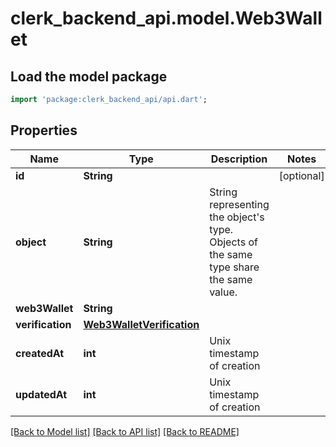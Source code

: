 # clerk_backend_api.model.Web3Wallet

## Load the model package
```dart
import 'package:clerk_backend_api/api.dart';
```

## Properties
Name | Type | Description | Notes
------------ | ------------- | ------------- | -------------
**id** | **String** |  | [optional] 
**object** | **String** | String representing the object's type. Objects of the same type share the same value.  | 
**web3Wallet** | **String** |  | 
**verification** | [**Web3WalletVerification**](Web3WalletVerification.md) |  | 
**createdAt** | **int** | Unix timestamp of creation  | 
**updatedAt** | **int** | Unix timestamp of creation  | 

[[Back to Model list]](../README.md#documentation-for-models) [[Back to API list]](../README.md#documentation-for-api-endpoints) [[Back to README]](../README.md)


